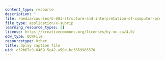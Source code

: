 ```yaml
---
content_type: resource
description: ''
file: /media/courses/6-001-structure-and-interpretation-of-computer-programs-spring-2005/e32b67c964695e42a59dbc3659985570_dO1aqPBJCPg.srt
file_type: application/x-subrip
learning_resource_types: []
license: https://creativecommons.org/licenses/by-nc-sa/4.0/
ocw_type: OCWFile
resourcetype: Other
title: 3play caption file
uid: e32b67c9-6469-5e42-a59d-bc3659985570
---
```


